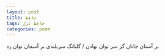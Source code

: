 ```yaml
---
layout: post
title: حافظ
tags: حافظ غزل
categories: poem
---
```


بر آستان جانان گر سر توان نهادن / گلبانگ سربلندی بر آسمان توان زد
